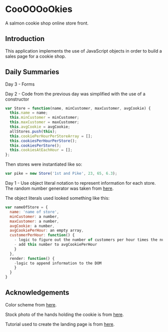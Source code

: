 # CooOOOoOkies
A salmon cookie shop online store front.

## Introduction
This application implements the use of JavaScript objects in order to build a sales page for a cookie shop.

## Daily Summaries
Day 3 - Forms

Day 2 - Code from the previous day was simplified with the use of a constructor
```javascript
var Store = function(name, minCustomer, maxCustomer, avgCookie) {
  this.name = name;
  this.minCustomer = minCustomer;
  this.maxCustomer = maxCustomer;
  this.avgCookie = avgCookie;
  allStores.push(this);
  this.cookiePerHourPerStoreArray = [];
  this.cookiesPerHourPerStore();
  this.cookiesPerStore();
  this.cookiesAtEachHour = [];
};
```
Then stores were instantiated like so:
```javascript
var pike = new Store('1st and Pike', 23, 65, 6.3);
```

Day 1 - Use object literal notation to represent information for each store.  The random number generator was taken from [here](https://developer.mozilla.org/en-US/docs/Web/JavaScript/Reference/Global_Objects/Math/random).

The object literals used looked something like this:
```javascript
var nameOfStore = {
  name: 'name of store',
  minCustomer: a number,
  maxCustomer: a number,
  avgCookie: a number,
  avgCookiePerHour: an empty array,
  customerPerHour: function() {
    - logic to figure out the number of customers per hour times the number of average cookie per customer
    - add this number to avgCookiePerHour
    }
  },
  render: function() {
    -logic to append information to the DOM
    }
  }
}
```

## Acknowledgements
Color scheme from [here](https://coolors.co/c9cba3-ffe1a8-e26d5c-723d46-472d30). 

Stock photo of the hands holding the cookie is from [here](https://www.pexels.com/search/cookies/). 

Tutorial used to create the landing page is from [here](https://www.youtube.com/watch?time_continue=1484&v=Y5SHm53WFEk).
